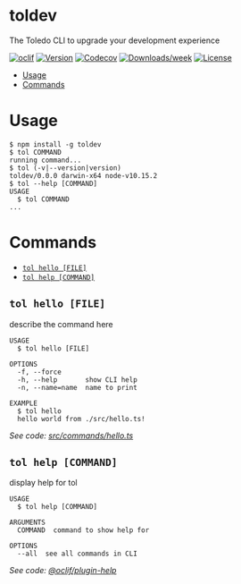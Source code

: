 toldev
======

The Toledo CLI to upgrade your development experience

[![oclif](https://img.shields.io/badge/cli-oclif-brightgreen.svg)](https://oclif.io)
[![Version](https://img.shields.io/npm/v/toldev.svg)](https://npmjs.org/package/toldev)
[![Codecov](https://codecov.io/gh/Jipos/toldev/branch/master/graph/badge.svg)](https://codecov.io/gh/Jipos/toldev)
[![Downloads/week](https://img.shields.io/npm/dw/toldev.svg)](https://npmjs.org/package/toldev)
[![License](https://img.shields.io/npm/l/toldev.svg)](https://github.com/Jipos/toldev/blob/master/package.json)

<!-- toc -->
* [Usage](#usage)
* [Commands](#commands)
<!-- tocstop -->
# Usage
<!-- usage -->
```sh-session
$ npm install -g toldev
$ tol COMMAND
running command...
$ tol (-v|--version|version)
toldev/0.0.0 darwin-x64 node-v10.15.2
$ tol --help [COMMAND]
USAGE
  $ tol COMMAND
...
```
<!-- usagestop -->
# Commands
<!-- commands -->
* [`tol hello [FILE]`](#tol-hello-file)
* [`tol help [COMMAND]`](#tol-help-command)

## `tol hello [FILE]`

describe the command here

```
USAGE
  $ tol hello [FILE]

OPTIONS
  -f, --force
  -h, --help       show CLI help
  -n, --name=name  name to print

EXAMPLE
  $ tol hello
  hello world from ./src/hello.ts!
```

_See code: [src/commands/hello.ts](https://github.com/Jipos/toldev/blob/v0.0.0/src/commands/hello.ts)_

## `tol help [COMMAND]`

display help for tol

```
USAGE
  $ tol help [COMMAND]

ARGUMENTS
  COMMAND  command to show help for

OPTIONS
  --all  see all commands in CLI
```

_See code: [@oclif/plugin-help](https://github.com/oclif/plugin-help/blob/v2.2.3/src/commands/help.ts)_
<!-- commandsstop -->
